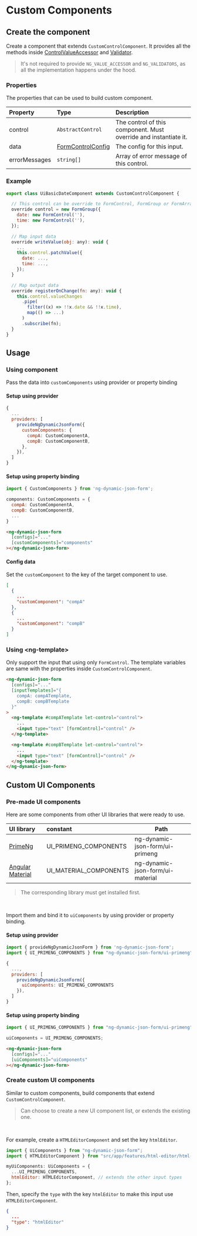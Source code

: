 # Custom Components

## Create the component

[ControlValueAccessor]: https://angular.io/api/forms/ControlValueAccessor
[FormControlConfig]: ../../v5/form-control-config/form-control-config_en.md
[Validator]: https://angular.io/api/forms/Validator

Create a component that extends `CustomControlComponent`. It provides all the methods inside [ControlValueAccessor] and [Validator].

> It's not required to provide `NG_VALUE_ACCESSOR` and `NG_VALIDATORS`, as all the implementation happens under the hood.

### Properties

The properties that can be used to build custom component.

| Property      | Type                | Description                                                      |
| :------------ | :------------------ | :--------------------------------------------------------------- |
| control       | `AbstractControl`   | The control of this component. Must override and instantiate it. |
| data          | [FormControlConfig] | The config for this input.                                       |
| errorMessages | `string[]`          | Array of error message of this control.                          |

### Example

```javascript
export class UiBasicDateComponent extends CustomControlComponent {

  // This control can be override to FormControl, FormGroup or FormArray.
  override control = new FormGroup({
    date: new FormControl(''),
    time: new FormControl(''),
  });

  // Map input data
  override writeValue(obj: any): void {
    ...
    this.control.patchValue({
      date: ...,
      time: ...,
    });
  }

  // Map output data
  override registerOnChange(fn: any): void {
    this.control.valueChanges
      .pipe(
        filter((x) => !!x.date && !!x.time),
        map(() => ...)
      )
      .subscribe(fn);
  }
}
```

## Usage

### Using component

Pass the data into `customComponents` using provider or property binding

#### Setup using provider

```javascript
{
  ...
  providers: [
    provideNgDynamicJsonForm({
      customComponents: {
        compA: CustomComponentA,
        compB: CustomComponentB,
      },
    }),
  ]
}
```

#### Setup using property binding

```javascript
import { CustomComponents } from 'ng-dynamic-json-form';

components: CustomComponents = {
  compA: CustomComponentA,
  compB: CustomComponentB,
  ...
}
```

<!-- prettier-ignore -->
```html
<ng-dynamic-json-form
  [configs]="..."
  [customComponents]="components"
></ng-dynamic-json-form>
```

#### Config data

Set the `customComponent` to the key of the target component to use.

```json
[
  {
    ...
    "customComponent": "compA"
  },
  {
    ...
    "customComponent": "compB"
  }
]
```

### Using &lt;ng-template&gt;

Only support the input that using only `FormControl`. The template variables are same with the properties inside `CustomControlComponent`.

```html
<ng-dynamic-json-form
  [configs]="..."
  [inputTemplates]="{
    compA: compATemplate,
    compB: compBTemplate
  }"
>
  <ng-template #compATemplate let-control="control">
    ...
    <input type="text" [formControl]="control" />
  </ng-template>

  <ng-template #compBTemplate let-control="control">
    ...
    <input type="text" [formControl]="control" />
  </ng-template>
</ng-dynamic-json-form>
```

## Custom UI Components

### Pre-made UI components

Here are some components from other UI libraries that were ready to use.

[PrimeNg]: https://www.npmjs.com/package/primeng
[Angular Material]: https://www.npmjs.com/package/@angular/material

| UI library         | constant               | Path                             |
| :----------------- | :--------------------- | -------------------------------- |
| [PrimeNg]          | UI_PRIMENG_COMPONENTS  | ng-dynamic-json-form/ui-primeng  |
| [Angular Material] | UI_MATERIAL_COMPONENTS | ng-dynamic-json-form/ui-material |

> The corresponding library must get installed first.

<br>

Import them and bind it to `uiComponents` by using provider or property binding.

#### Setup using provider

```javascript
import { provideNgDynamicJsonForm } from 'ng-dynamic-json-form';
import { UI_PRIMENG_COMPONENTS } from "ng-dynamic-json-form/ui-primeng";

{
  ...,
  providers: [
    provideNgDynamicJsonForm({
      uiComponents: UI_PRIMENG_COMPONENTS
    }),
  ]
}
```

#### Setup using property binding

```javascript
import { UI_PRIMENG_COMPONENTS } from "ng-dynamic-json-form/ui-primeng";

uiComponents = UI_PRIMENG_COMPONENTS;
```

<!-- prettier-ignore -->
```html
<ng-dynamic-json-form
  [configs]="..."
  [uiComponents]="uiComponents"
></ng-dynamic-json-form>
```

### Create custom UI components

Similar to custom components, build components that extend `CustomControlComponent`.

> Can choose to create a new UI component list, or extends the existing one.

<br>

For example, create a `HTMLEditorComponent` and set the key `htmlEditor`.

```javascript
import { UiComponents } from "ng-dynamic-json-form";
import { HTMLEditorComponent } from "src/app/features/html-editor/html-editor.component.ts";

myUiComponents: UiComponents = {
  ...UI_PRIMENG_COMPONENTS,
  htmlEditor: HTMLEditorComponent, // extends the other input types
};
```

Then, specify the `type` with the key `htmlEditor` to make this input use `HTMLEditorComponent`.

```json
{
  ...
  "type": "htmlEditor"
}
```
